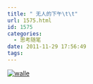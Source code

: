```yaml
---
title: " 无人的下午\t\t"
url: 1575.html
id: 1575
categories:
  - 思考随笔
date: 2011-11-29 17:56:49
tags:
---
```


[![](../../../images/2011/11/0001.gif "walle")](../../../images/2011/11/0001.gif)